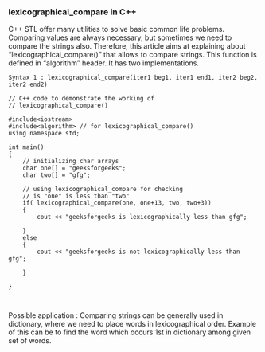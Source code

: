 ### lexicographical_compare in C++

C++ STL offer many utilities to solve basic common life problems. Comparing values are always necessary, but sometimes we need to compare the strings also. Therefore, this article aims at explaining about “lexicographical_compare()” that allows to compare strings. This function is defined in “algorithm” header. It has two implementations.
```
Syntax 1 : lexicographical_compare(iter1 beg1, iter1 end1, iter2 beg2, iter2 end2)
```

```
// C++ code to demonstrate the working of
// lexicographical_compare()

#include<iostream>
#include<algorithm> // for lexicographical_compare()
using namespace std;

int main()
{
	// initializing char arrays
	char one[] = "geeksforgeeks";
	char two[] = "gfg";
	
	// using lexicographical_compare for checking
	// is "one" is less than "two"
	if( lexicographical_compare(one, one+13, two, two+3))
	{
		cout << "geeksforgeeks is lexicographically less than gfg";
		
	}
	else
	{
		cout << "geeksforgeeks is not lexicographically less than gfg";
		
	}
	
}



```
Possible application : Comparing strings can be generally used in dictionary, where we need to place words in lexicographical order. Example of this can be to find the word which occurs 1st in dictionary among given set of words.

